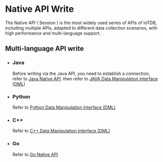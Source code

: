 <!--

    Licensed to the Apache Software Foundation (ASF) under one
    or more contributor license agreements.  See the NOTICE file
    distributed with this work for additional information
    regarding copyright ownership.  The ASF licenses this file
    to you under the Apache License, Version 2.0 (the
    "License"); you may not use this file except in compliance
    with the License.  You may obtain a copy of the License at
    
        http://www.apache.org/licenses/LICENSE-2.0
    
    Unless required by applicable law or agreed to in writing,
    software distributed under the License is distributed on an
    "AS IS" BASIS, WITHOUT WARRANTIES OR CONDITIONS OF ANY
    KIND, either express or implied.  See the License for the
    specific language governing permissions and limitations
    under the License.

-->

# Native API Write
The Native API ( Session ) is the most widely used series of APIs of IoTDB, including multiple APIs, adapted to different data collection scenarios, with high performance and multi-language support.

## Multi-language API write
* ### Java
    Before writing via the Java API, you need to establish a connection, refer to [Java Native API](../API/Programming-Java-Native-API.md).
    then refer to [ JAVA Data Manipulation Interface (DML) ](../API/Programming-Java-Native-API.md#insert)

* ### Python
    Refer to [ Python Data Manipulation Interface (DML) ](../API/Programming-Python-Native-API.md#insert)

* ### C++ 
    Refer to [ C++ Data Manipulation Interface (DML) ](../API/Programming-Cpp-Native-API.md#insert)

* ### Go
    Refer to [Go Native API](../API/Programming-Go-Native-API.md)
